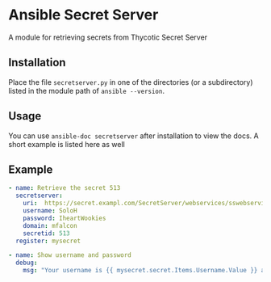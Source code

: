 Ansible Secret Server
=====================

A module for retrieving secrets from Thycotic Secret Server

Installation
------------

Place the file ```secretserver.py``` in one of the directories (or a
subdirectory) listed in the module path of ```ansible --version```.

Usage
-----

You can use ```ansible-doc secretserver``` after installation to view the docs. A short example is listed here as well

Example
-------
```yaml
- name: Retrieve the secret 513
  secretserver:
    uri:  https://secret.exampl.com/SecretServer/webservices/sswebservice.asmx/
    username: SoloH
    password: IheartWookies
    domain: mfalcon
    secretid: 513
  register: mysecret

- name: Show username and password
  debug:
    msg: "Your username is {{ mysecret.secret.Items.Username.Value }} and your password is {{ mysecret.secret.Items.Password.Value }}"
```
